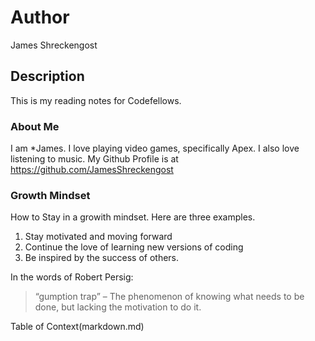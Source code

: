 # Author 
James Shreckengost

## Description
This is my reading notes for Codefellows.

### About Me
I am *James. I love playing video games, specifically Apex. I also love listening to music.
My Github Profile is at https://github.com/JamesShreckengost

### Growth Mindset
How to Stay in a growith mindset. Here are three examples.
  1. Stay motivated and moving forward
  2. Continue the love of learning new versions of coding
  3. Be inspired by the success of others.

In the words of Robert Persig: 
> “gumption trap” – The phenomenon of knowing what needs to be done, but lacking the motivation to do it. 

Table of Context(markdown.md)
